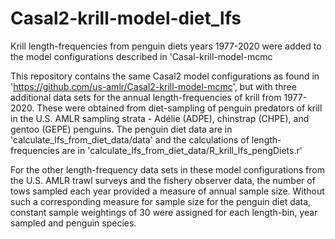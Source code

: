 # Casal2-krill-model-diet_lfs
Krill length-frequencies from penguin diets years 1977-2020 were added to the model configurations described in 'Casal-krill-model-mcmc

This repository contains the same Casal2 model configurations as found in 'https://github.com/us-amlr/Casal2-krill-model-mcmc', but with three additional data sets for the annual length-frequencies of krill from 1977-2020. These were obtained from diet-sampling of penguin predators of krill in the U.S. AMLR sampling strata - Adélie (ADPE), chinstrap (CHPE), and gentoo (GEPE) penguins. The penguin diet data are in 'calculate_lfs_from_diet_data/data' and the calculations of length-frequencies are in 'calculate_lfs_from_diet_data/R_krill_lfs_pengDiets.r'

For the other length-frequency data sets in these model configurations from the U.S. AMLR trawl surveys and the fishery observer data, the number of tows sampled each year provided a measure of annual sample size. Without such a corresponding measure for sample size for the penguin diet data, constant sample weightings of 30 were assigned for each length-bin, year sampled and penguin species.
